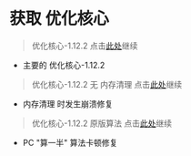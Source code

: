 # 获取 优化核心

> 优化核心-1.12.2 点击[此处](https://github.com/SIRT43/Optimization-Core/releases/download/1.12.2-forge/Optimization-Core-1.12.2-forge-v2.0.0.zip)继续

- 主要的 优化核心-1.12.2

> 优化核心-1.12.2 无 内存清理 点击[此处](https://github.com/SIRT43/Optimization-Core/releases/download/1.12.2-forge/Optimization-Core-1.12.2-forge-NoMemoryCleaner-v2.0.0.zip)继续

- 内存清理 时发生崩溃修复

> 优化核心-1.12.2 原版算法 点击[此处](https://github.com/SIRT43/Optimization-Core/releases/download/1.12.2-forge/Optimization-Core-1.12.2-forge-BetterfpsVanillaAlgorithm-v2.0.0.zip)继续

- PC "算一半" 算法卡顿修复